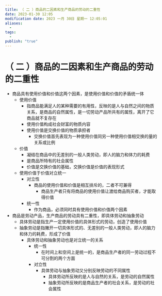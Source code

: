 ```yaml
---
title: （ 二 ）商品的二因素和生产商品的劳动的二重性
date: 2023-01-30 12:05
modification date: 2023 一月 30日 星期一 12:05:01
aliases:
  - 
tags:
  - 
publish: "true"
---
```


# （ 二 ）商品的二因素和生产商品的劳动的二重性

- 商品具有使用价值和价值这两个因素，是使用价值和价值的矛盾统一体
	- 使用价值
		- 指商品能满足人的某种需要的有用性，反映的是人与自然之间的物质关系，是商品的自然属性，是一切劳动产品所共有的属性，离开了它商品就不复存在
		- 使用价值构成社会财富的物质内容
		- 使用价值是交换价值的物质承担者
			- 交换价值首先表现为一种使用价值同另一种使用价值相交换的量的关系或比例
	- 价值
		- 凝结在商品中的无差别的一般人类劳动，即人的脑力和体力的耗费
		- 是商品所特有的社会属性
		- 价值是交换价值的基础，交换价值是价值的表现形式
	- 使用价值于价值对立统一
		- 对立性
			- 商品的使用价值和价值是相互排斥的，二者不可兼得
				- 商品生产者只有将商品的使用价值让渡给商品购买者，才能取得价值
		- 统一性
			- 作为商品，必须同时具有使用价值和价值两个因素
- 商品是劳动产品，生产商品的劳动具有二重性，即具体劳动和抽象劳动
	- 具体劳动是指生产一定使用价值的具体形式的劳动，创造了使用价值
	- 抽象劳动是指撇开一切具体形式的、无差别的一般人类劳动，即人的脑力和体力的耗费，形成了价值
		- 具体劳动和抽象劳动也是对立统一的关系
			- 统一性
				- 在时间上和空间上是统一的，是商品生产者的同一劳动过程不可分割的两个方面
			- 对立性
				- 具体劳动与抽象劳动又分别反映劳动的不同属性
					- 具体劳动所反映的是人与自然的关系，是劳动的自然属性
					- 抽象劳动所反映的是商品生产者的社会关系，是劳动的社会属性